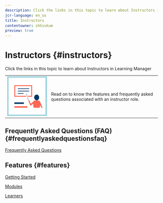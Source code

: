 ```yaml
---
description: Click the links in this topic to learn about Instructors in Learning Manager
jcr-language: en_us
title: Instructors
contentowner: shhivkum
preview: true
---
```



# Instructors {#instructors}

Click the links in this topic to learn about Instructors in Learning Manager

<table> 
 <tbody>
  <tr> 
   <td><img src="assets/instructoricon.jpg"></td> 
   <td><p>Read on to know the features and frequently asked questions associated with an instructor role.</p></td> 
  </tr> 
 </tbody>
</table>

## Frequently Asked Questions (FAQ) {#frequentlyaskedquestionsfaq}

[Frequently Asked Questions](instructors/frequently-asked-questions-for-instructors.md)

## Features {#features}

[Getting Started](instructors/feature-summary/getting-started.md)

[Modules](instructors/feature-summary/modules.md)

[Learners](instructors/feature-summary/learners.md)
